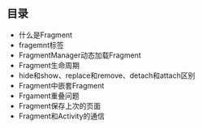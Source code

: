 ## 目录
* 什么是Fragment
* fragemnt标签
* FragmentManager动态加载Fragment
* Fragment生命周期
* hide和show、replace和remove、detach和attach区别
* Fragment中嵌套Fragment
* Frgament重叠问题
* Fragment保存上次的页面
* Fragment和Activity的通信



